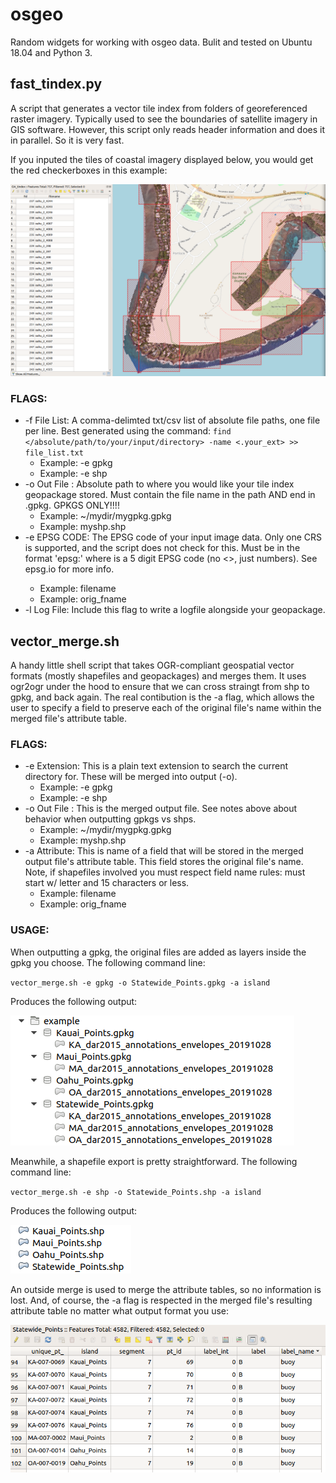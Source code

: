 # osgeo

Random widgets for working with osgeo data. Bulit and tested on Ubuntu 18.04 and Python 3.

## fast_tindex.py

A script that generates a vector tile index from folders of georeferenced raster imagery. Typically used to see the boundaries of satellite imagery in GIS software. However, this script only reads header information and does it in parallel. So it is very fast. 

If you inputed the tiles of coastal imagery displayed below, you would get the red checkerboxes in this example:

![gpkg_output](/images/fast_tindex_example.png)

### FLAGS:
* -f File List:  A comma-delimted txt/csv list of absolute file paths, one file per line. Best generated using the command:
`find </absolute/path/to/your/input/directory> -name <.your_ext> >> file_list.txt`
  * Example: -e gpkg
  * Example: -e shp
* -o Out File : Absolute path to where you would like your tile index geopackage stored. Must contain the file name in the path AND end in .gpkg. GPKGS ONLY!!!!
  * Example: ~/mydir/mygpkg.gpkg
  * Example: myshp.shp
* -e EPSG CODE: The EPSG code of your input image data. Only one CRS is supported, and the script does not check for this. Must be in the format 'epsg:<XXXXX>' where <XXXXX> is a 5 digit EPSG code (no <>, just numbers). See epsg.io for more info. 
  * Example: filename
  * Example: orig_fname
 * -l Log File: Include this flag to write a logfile alongside your geopackage.

## vector_merge.sh

A handy little shell script that takes OGR-compliant geospatial vector formats (mostly shapefiles and geopackages) and merges them. It uses ogr2ogr under the hood to ensure that we can cross straingt from shp to gpkg, and back again. The real contibution is the -a flag, which allows the user to specify a field to preserve each of the original file's name within the merged file's attribute table.

### FLAGS:
* -e Extension: This is a plain text extension to search the current directory for. These will be merged into output (-o). 
  * Example: -e gpkg
  * Example: -e shp
* -o Out File : This is the merged output file. See notes above about behavior when outputting gpkgs vs shps.
  * Example: ~/mydir/mygpkg.gpkg
  * Example: myshp.shp
* -a Attribute: This is name of a field that will be stored in the merged output file's attribute table. This field stores the original file's name. Note, if shapefiles involved you must respect field name rules: must start w/ letter and 15 characters or less.
  * Example: filename
  * Example: orig_fname
                
### USAGE:

When outputting a gpkg, the original files are added as layers inside the gpkg you choose. The following command line:

`vector_merge.sh -e gpkg -o Statewide_Points.gpkg -a island`

Produces the following output:

![gpkg_output](/images/vector_merge_gpkg_out.png)

Meanwhile, a shapefile export is pretty straightforward. The following command line:

`vector_merge.sh -e shp -o Statewide_Points.shp -a island`

Produces the following output:

![shp_output](/images/vector_merge_shp_out.png)

An outside merge is used to merge the attribute tables, so no information is lost. And, of course, the -a flag is respected in the merged file's resulting attribute table no matter what output format you use:

![attr_output](/images/vector_merge_attr_out.png)



